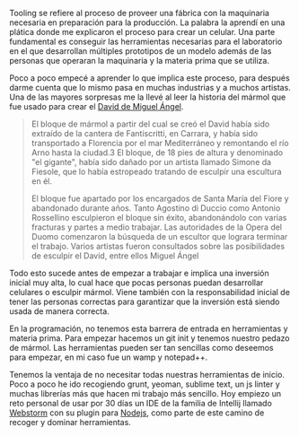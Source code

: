 Tooling se refiere al proceso de proveer una fábrica con la maquinaria necesaria en preparación para la producción.  La palabra la aprendí en una plática donde me explicaron el proceso para crear un celular. Una parte fundamental es conseguir las herramientas necesarias para el laboratorio en el que desarrollan múltiples prototipos de un modelo además de las personas que operaran la maquinaria y la materia prima que se utiliza. 

Poco a poco empecé a aprender lo que implica este proceso, para después darme cuenta que lo mismo pasa en muchas industrias y a muchos artistas. Una de las mayores sorpresas me la llevé al leer la historia del mármol que fue usado para crear el [David de Miguel Ángel](http://ow.ly/xvkZH).

>El bloque de mármol a partir del cual se creó el David había sido extraído de la cantera de Fantiscritti, en Carrara, y había sido transportado a Florencia por el mar Mediterráneo y remontando el río Arno hasta la ciudad.3 El bloque, de 18 pies de altura y denominado "el gigante", había sido dañado por un artista llamado Simone da Fiesole, que lo había estropeado tratando de esculpir una escultura en él. 
>
>El bloque fue apartado por los encargados de Santa María del Fiore y abandonado durante años. Tanto Agostino di Duccio como Antonio Rossellino esculpieron el bloque sin éxito, abandonándolo con varias fracturas y partes a medio trabajar. Las autoridades de la Opera del Duomo comenzaron la búsqueda de un escultor que lograra terminar el trabajo. Varios artistas fueron consultados sobre las posibilidades de esculpir el David, entre ellos Miguel Ángel

Todo esto sucede antes de empezar a trabajar e implica una inversión inicial muy alta, lo cual hace que pocas personas puedan desarrollar celulares o esculpir mármol. Viene también con la responsabilidad inicial de tener las personas correctas para garantizar que la inversión está siendo usada de manera correcta.

En la programación, no tenemos esta barrera de entrada en herramientas y materia prima. Para empezar hacemos un git init y tenemos nuestro pedazo de mármol. Las herramientas pueden ser tan sencillas como deseemos para empezar, en mi caso fue un wamp y notepad++.

Tenemos la ventaja de no necesitar todas nuestras herramientas de inicio. Poco a poco he ido recogiendo grunt, yeoman, sublime text, un js linter y muchas librerías más que hacen mi trabajo más sencillo. Hoy  empiezo un reto personal de usar por 30 días un IDE de la familia de Intellij llamado [Webstorm](http://www.jetbrains.com/webstorm/) con su plugin para [Nodejs](http://www.jetbrains.com/idea/features/nodejs.html), como parte de este camino de recoger y dominar herramientas.
